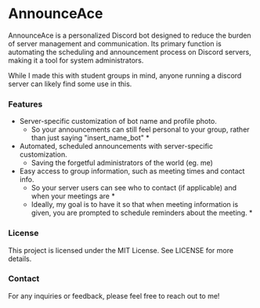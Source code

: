 # AnnounceAce
AnnounceAce is a personalized Discord bot designed to reduce the burden of server management and communication. Its primary function is automating the scheduling and announcement process on Discord servers, making it a tool for system administrators. 

While I made this with student groups in mind, anyone running a discord server can likely find some use in this.

### Features
- Server-specific customization of bot name and profile photo.
  * So your announcements can still feel personal to your group, rather than just saying "insert_name_bot" *
- Automated, scheduled announcements with server-specific customization.
  * Saving the forgetful administrators of the world (eg. me)
- Easy access to group information, such as meeting times and contact info.
  * So your server users can see who to contact (if applicable) and when your meetings are *
  * Ideally, my goal is to have it so that when meeting information is given, you are prompted to schedule reminders about the meeting. *

### License
This project is licensed under the MIT License. See LICENSE for more details.

### Contact
For any inquiries or feedback, please feel free to reach out to me!

